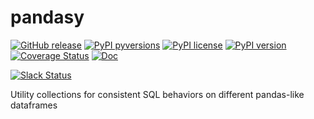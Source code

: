 # pandasy

[![GitHub release](https://img.shields.io/github/release/fugue-project/pandasy.svg)](https://GitHub.com/fugue-project/pandasy)
[![PyPI pyversions](https://img.shields.io/pypi/pyversions/pandasy.svg)](https://pypi.python.org/pypi/pandasy/)
[![PyPI license](https://img.shields.io/pypi/l/pandasy.svg)](https://pypi.python.org/pypi/pandasy/)
[![PyPI version](https://badge.fury.io/py/pandasy.svg)](https://pypi.python.org/pypi/pandasy/)
[![Coverage Status](https://coveralls.io/repos/github/fugue-project/pandasy/badge.svg)](https://coveralls.io/github/fugue-project/pandasy)
[![Doc](https://readthedocs.org/projects/pandasy/badge)](https://pandasy.readthedocs.org)

[![Slack Status](https://img.shields.io/badge/slack-join_chat-white.svg?logo=slack&style=social)](https://join.slack.com/t/fugue-project/shared_invite/zt-jl0pcahu-KdlSOgi~fP50TZWmNxdWYQ)

Utility collections for consistent SQL behaviors on different pandas-like dataframes
